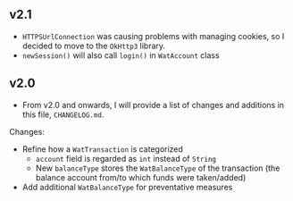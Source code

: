 ## v2.1

- `HTTPSUrlConnection` was causing problems with managing cookies, so I decided to move to the `OkHttp3` library.
- `newSession()` will also call `login()` in `WatAccount` class

## v2.0

- From v2.0 and onwards, I will provide a list of changes and additions in this file, `CHANGELOG.md`.

Changes:

- Refine how a `WatTransaction` is categorized
    - `account` field is regarded as `int` instead of `String`
    - New `balanceType` stores the `WatBalanceType` of the transaction (the balance account from/to which funds were taken/added)
- Add additional `WatBalanceType` for preventative measures
